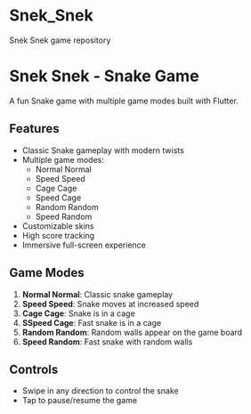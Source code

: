 # Snek_Snek
Snek Snek game repository
# Snek Snek - Snake Game

A fun Snake game with multiple game modes built with Flutter.

## Features

- Classic Snake gameplay with modern twists
- Multiple game modes:
  - Normal Normal
  - Speed Speed
  - Cage Cage
  - Speed Cage
  - Random Random
  - Speed Random
- Customizable skins
- High score tracking
- Immersive full-screen experience

## Game Modes

1. **Normal Normal**: Classic snake gameplay
2. **Speed Speed**: Snake moves at increased speed
3. **Cage Cage**: Snake is in a cage
4. **SSpeed Cage**: Fast snake is in a cage
5. **Random Random**: Random walls appear on the game board
6. **Speed Random**: Fast snake with random walls

## Controls

- Swipe in any direction to control the snake
- Tap to pause/resume the game
